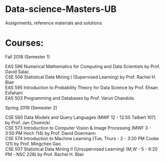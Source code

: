 # Data-science-Masters-UB
Assignments, reference materials and solutions

# Courses:

Fall 2018 (Semester 1)

EAS 596 Numerical Mathematics for Computing and Data Scientists by Prof. David Salac <br>
CSE 506 Statistical Data Mining I (Supervised Learning) by Prof. Rachel H. Blair<br>
EAS 595 Introduction to Probability Theory for Data Science by Prof. Ehsan Esfahani<br>
EAS 503 Programming and Databases by Prof. Varun Chandola<br>

Spring 2019 (Semester 2)

CSE 560 Data Models and Query Languages (MWF 12 - 12:50 Talbert 107) by Prof. Jan Chomicki<br>
CSE 573 Introduction to Computer Vision & Image Processing (MWF 3 - 3:50 PM Hoch 114) by Prof. David Doermann<br>
CSE 574 Introduction to Machine Learning (Tue, Thurs - 2 - 3:20 PM Cooke 121) by Prof. Mingchen Gao<br>
CSE 507 Statistical Data Mining II (Unsupervised Learning)  (M,W - 5 - 6:20 PM - NSC 228) by Prof. Rachel H. Blair<br>
